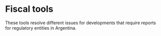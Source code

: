 # Fiscal tools

These tools resolve different issues for developments that require reports for regulatory entities in Argentina.
